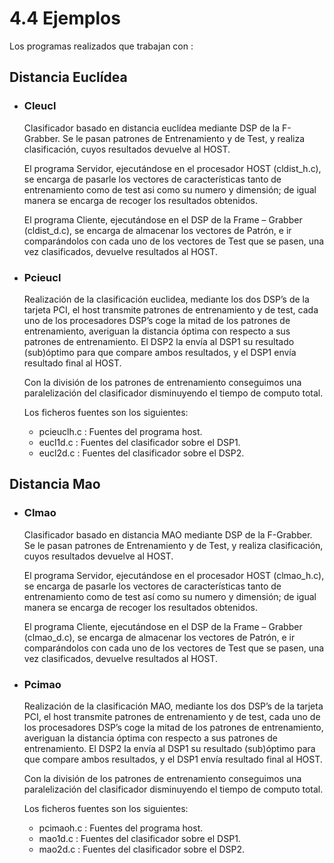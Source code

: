# 4.4 Ejemplos

Los programas realizados que trabajan con :

## Distancia Euclídea

* ### Cleucl

    Clasificador basado en distancia euclídea mediante DSP de la F-Grabber. Se le pasan patrones de Entrenamiento y de Test, y realiza clasificación, cuyos resultados devuelve al HOST.

    El programa Servidor, ejecutándose en el procesador HOST (cldist_h.c), se encarga de pasarle los vectores de características tanto de entrenamiento como de test asi como su numero y dimensión; de igual manera se encarga de recoger los resultados obtenidos.

    El programa Cliente, ejecutándose en el DSP de la Frame – Grabber (cldist_d.c), se encarga de almacenar los vectores de Patrón, e ir comparándolos con cada uno de los vectores de Test que se pasen, una vez clasificados, devuelve resultados al HOST.

* ### Pcieucl

    Realización de la clasificación euclidea, mediante los dos DSP’s de la tarjeta PCI, el host transmite patrones de entrenamiento y de test, cada uno de los procesadores DSP’s coge la mitad de los patrones de entrenamiento, averiguan la distancia óptima con respecto a sus patrones de entrenamiento. El DSP2 la envía al DSP1 su resultado (sub)óptimo para que compare ambos resultados, y el DSP1 envía resultado final al HOST.

    Con la división de los patrones de entrenamiento conseguimos una paralelización del clasificador disminuyendo el tiempo de computo total.

    Los ficheros fuentes son los siguientes:

    * pcieuclh.c : Fuentes del programa host.
    * eucl1d.c : Fuentes del clasificador sobre el DSP1.
    * eucl2d.c : Fuentes del clasificador sobre el DSP2.

## Distancia Mao

* ### Clmao

    Clasificador basado en distancia MAO mediante DSP de la F-Grabber. Se le pasan patrones de Entrenamiento y de Test, y realiza clasificación, cuyos resultados devuelve al HOST.

    El programa Servidor, ejecutándose en el procesador HOST (clmao_h.c), se encarga de pasarle los vectores de características tanto de entrenamiento como de test así como su numero y dimensión; de igual manera se encarga de recoger los resultados obtenidos.

    El programa Cliente, ejecutándose en el DSP de la Frame – Grabber (clmao_d.c), se encarga de almacenar los vectores de Patrón, e ir comparándolos con cada uno de los vectores de Test que se pasen, una vez clasificados, devuelve resultados al HOST.


* ### Pcimao

    Realización de la clasificación MAO, mediante los dos DSP’s de la tarjeta PCI, el host transmite patrones de entrenamiento y de test, cada uno de los procesadores DSP’s coge la mitad de los patrones de entrenamiento, averiguan la distancia óptima con respecto a sus patrones de entrenamiento. El DSP2 la envía al DSP1 su resultado (sub)óptimo para que compare ambos resultados, y el DSP1 envía resultado final al HOST.

    Con la división de los patrones de entrenamiento conseguimos una paralelización del clasificador disminuyendo el tiempo de computo total.

	Los ficheros fuentes son los siguientes:

    * pcimaoh.c : Fuentes del programa host.
    * mao1d.c : Fuentes del clasificador sobre el DSP1.
    * mao2d.c : Fuentes del clasificador sobre el DSP2.